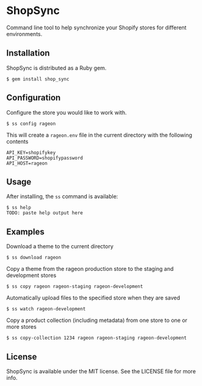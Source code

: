 # ShopSync

Command line tool to help synchronize your Shopify stores for different environments.

## Installation

ShopSync is distributed as a Ruby gem.

```
$ gem install shop_sync
```

## Configuration

Configure the store you would like to work with.

```
$ ss config rageon
```

This will create a `rageon.env` file in the current directory with the following contents

```
API_KEY=shopifykey
API_PASSWORD=shopifypassword
API_HOST=rageon
```

## Usage

After installing, the `ss` command is available:

```
$ ss help
TODO: paste help output here
```

## Examples

Download a theme to the current directory

```
$ ss download rageon
```

Copy a theme from the rageon production store to the staging and development stores

```
$ ss copy rageon rageon-staging rageon-development
```

Automatically upload files to the specified store when they are saved

```
$ ss watch rageon-development
```

Copy a product collection (including metadata) from one store to one or more stores

```
$ ss copy-collection 1234 rageon rageon-staging rageon-development
```

## License

ShopSync is available under the MIT license. See the LICENSE file for more info.
